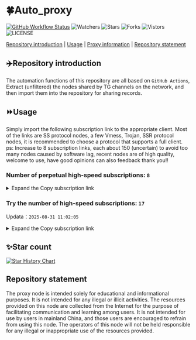# 🍀Auto_proxy
[![GitHub Workflow Status](https://img.shields.io/github/actions/workflow/status/PangTouY00/Auto_proxy/main.yml?branch=main)](https://github.com/PangTouY00/Auto_proxy/actions/workflows/main.yml?branch=main) 
![Watchers](https://img.shields.io/github/watchers/w1770946466/Auto_proxy) ![Stars](https://img.shields.io/github/stars/PangTouY00/Auto_proxy) ![Forks](https://img.shields.io/github/forks/w1770946466/Auto_proxy) ![Vistors](https://visitor-badge.laobi.icu/badge?page_id=PangTouY00.Auto_proxy) ![LICENSE](https://img.shields.io/badge/license-CC%20BY--SA%204.0-green.svg)

[Repository introduction](https://github.com/PangTouY00/Auto_proxy#Repositoryintroduction) | [Usage](https://github.com/PangTouY00/Auto_proxy#Usage) | [Proxy information](https://github.com/PangTouY00/Auto_proxy#Proxyinformation) | [Repository statement](https://github.com/PangTouY00/Auto_proxy#Repositorystatement)

## ✈️Repository introduction
The automation functions of this repository are all based on `GitHub Actions`,
Extract (unfiltered) the nodes shared by TG channels on the network, and then import them into the repository for sharing records.

## ⏩Usage
Simply import the following subscription link to the appropriate client. Most of the links are SS protocol nodes, a few Vmess, Trojan, SSR protocol nodes, it is recommended to choose a protocol that supports a full client.
ps: Increase to 8 subscription links, each about 150 (uncertain) to avoid too many nodes caused by software lag, recent nodes are of high quality, welcome to use, have good opinions can also feedback thank you!!

### Number of perpetual high-speed subscriptions: `8`

<details>
  <summary>Expand the Copy subscription link</summary>

  
- [Multiprotocol Base64 encoding](https://raw.githubusercontent.com/PangTouY00/Auto_proxy/main/Long_term_subscription1)
`https://raw.githubusercontent.com/PangTouY00/Auto_proxy/main/Long_term_subscription_num`
`Total number of merge nodes: 365`

- [Multiprotocol Base64 encoding](https://raw.githubusercontent.com/PangTouY00/Auto_proxy/main/Long_term_subscription1)
`https://raw.githubusercontent.com/PangTouY00/Auto_proxy/main/Long_term_subscription1`
`Total number of merge nodes: 46`

- [Multiprotocol Base64 encoding](https://raw.githubusercontent.com/PangTouY00/Auto_proxy/main/Long_term_subscription2)
`https://raw.githubusercontent.com/PangTouY00/Auto_proxy/main/Long_term_subscription2`
`Total number of merge nodes: 46`

- [Multiprotocol Base64 encoding](https://raw.githubusercontent.com/PangTouY00/Auto_proxy/main/Long_term_subscription3)
`https://raw.githubusercontent.com/PangTouY00/Auto_proxy/main/Long_term_subscription3`
`Total number of merge nodes: 46`

- [Multiprotocol Base64 encoding](https://raw.githubusercontent.com/PangTouY00/Auto_proxy/main/Long_term_subscription4)
`https://raw.githubusercontent.com/PangTouY00/Auto_proxy/main/Long_term_subscription4`
`Total number of merge nodes: 46`

- [Multiprotocol Base64 encoding](https://raw.githubusercontent.comPangTouY00/Auto_proxy/main/Long_term_subscription5)
`https://raw.githubusercontent.com/PangTouY00/Auto_proxy/main/Long_term_subscription5`
`Total number of merge nodes: 46`

- [Multiprotocol Base64 encoding](https://raw.githubusercontent.com/PangTouY00/Auto_proxy/main/Long_term_subscription6)
`https://raw.githubusercontent.com/PangTouY00/Auto_proxy/main/Long_term_subscription6`
`Total number of merge nodes: 46`

- [Multiprotocol Base64 encoding](https://raw.githubusercontent.com/PangTouY00/Auto_proxy/main/Long_term_subscription7)
`https://raw.githubusercontent.com/PangTouY00/Auto_proxy/main/Long_term_subscription7`
`Total number of merge nodes: 46`

- [Multiprotocol Base64 encoding](https://raw.githubusercontent.com/PangTouY00/Auto_proxy/main/Long_term_subscription8)
`https://raw.githubusercontent.com/PangTouY00/Auto_proxy/main/Long_term_subscription8`
`Total number of merge nodes: 43`

- [Clash subscription](https://raw.githubusercontent.com/PangTouY00/Auto_proxy/main/Long_term_subscription2.yaml)
`https://raw.githubusercontent.com/PangTouY00/Auto_proxy/main/Long_term_subscription1.yaml`


- [Clash subscription](https://raw.githubusercontent.com/PangTouY00/Auto_proxy/main/Long_term_subscription2.yaml)
`https://raw.githubusercontent.com/PangTouY00/Auto_proxy/main/Long_term_subscription2.yaml`


- [Clash subscription](https://raw.githubusercontent.com/PangTouY00/Auto_proxy/main/Long_term_subscription3.yaml)
`https://raw.githubusercontent.com/PangTouY00/Auto_proxy/main/Long_term_subscription3.yaml`
  
</details>

### Try the number of high-speed subscriptions: `17`
Updata：`2025-08-31 11:02:05`


<details>
  <summary>Expand the Copy subscription link</summary>  









































































































































































































































































































































































































































































































































































































































































































































































































































































































































































































































































































































































































































































































































































































































































































































































































































































































































































































































































































































































































































































































































































































































































































































































































































































































































































































































































































































































































































































































































































































































































































































































































































































































































































































































































































































































































































































































































































































































































































































































































































































































































































































































































































































































































































































































































































































































































































































































































































































































































































































































































































































































































































































































































































































































































































































































































































































































































































































































































































































































































































































































































































































































































































































































































































































































































































































































































































































































































































































































































































































































































































































































































































































































































































































































































































































































































































































































































































































































































































































































































































































































































































































































































































































































































































































































































































































































































































































































































































































































































































































































































































































































































































































































































































































































































































































































































































































































































































































































































































































































































































































































































































































































































































































































































































































































































































































































































































































































































































































































































































































































































































































































































































































































































































































































































































































































































































































































































































































































































































































































































































































































































































































































































































































































































































































































































































































































































































































































































































































































































































































































































































































































































































































































































































































































































































































































































































































































































































































































































































































































































































































































































































































































































































































































































































































































































































































































































































































































































































































































































































































































































































































































































































































































































































































































































































































































































































































































































































































































































































































































































































































































































































































































































































































































































































































































































































































































































































































































































































































































































































































































































































































































































































































































































































































































































































































































































































































































































































































































































































































































































































































































































































































































































































































































































































































































































































































































































































































































































































































































































































































































































































































































































































































































































































































































































































































































































































































































































































































































































































































































































































































































































































































































































































































































































































































































































































































































































































































































































































































































































































































































































































































































































































































































































































































































































































































































































































































































































































































































































































































































































































































































































































































































































































































































































































































































































































































































































































































































































































































































































































































































































































































































































































































































>Trial subscription：
`https://ld88.nxxbbf.com/api/v1/client/subscribe?token=7cb99b0977e668bcbc6e00e15a7ed0f9`




>Trial subscription：
`https://dash.tuzivip03.top/api/v1/client/subscribe?token=6d5c614c00a3c7797955fac3138f2595`




>Trial subscription：
`https://daka778.top/api/v1/client/subscribe?token=d794f1d1134cf914feb17dae9647dd0a`




>Trial subscription：
`https://dash.tuzivip01.top/api/v1/client/subscribe?token=913fe1a245feda45e90673dd70652e7c`




>Trial subscription：
`https://qingyun.zybs.eu.org/api/v1/client/subscribe?token=6f31cfbabe93ee0f34c77ff58a8612e4`




>Trial subscription：
`https://v33.rux.cloud/api/v1/client/subscribe?token=55f0efe88539984c69c914e06204a38e`




>Trial subscription：
`https://go.yueyun.de/api/v1/client/subscribe?token=f51529821a59f4f11a1bd250a3c60324`




>Trial subscription：
`https://dashuai.us/api/v1/client/subscribe?token=e0423494409c9ef1dd8ccba4771448cf`




>Trial subscription：
`https://www.eeevpn.com/api/v1/client/subscribe?token=3b12f7d90c48bcf5030a5147c951872e`




>Trial subscription：
`https://dash.tuzivip02.top/api/v1/client/subscribe?token=c8e12a958226b1503cc0323030389168`




>Trial subscription：
`https://dl.vfkum.website/api/v1/client/subscribe?token=4d087f37d46de39a407305a4ecba7a98`




>Trial subscription：
`https://nekocloud.qzz.io/api/v1/client/subscribe?token=a5a2225f63ccf432ca20cd4544b8effb`




>Trial subscription：
`https://v22.rux.cloud/api/v1/client/subscribe?token=36b61e9b9aef7cb2d6f0c52a87131c14`




>Trial subscription：
`https://v2b.zyrhk.top/api/v1/client/subscribe?token=ebd5321ed6f4c4dde995733f5d3d9abf`




>Trial subscription：
`https://yywhale.com/api/v1/client/subscribe?token=dac4c59086be6d2b34ffea933c64f3c5`




>Trial subscription：
`https://cfvpn.com/api/v1/client/subscribe?token=396e4413061e4426c5bf9b0a23b0c260`




>Trial subscription：
`https://sdvpapi.meytsoyxx.com/api/v1/client/subscribe?token=a7f062cc80fad5ebf218ede62f157b21`



</details>

## ✨Star count
[![Star History Chart](https://api.star-history.com/svg?repos=PangTouY00/Auto_proxy&type=Date)](https://star-history.com/#w1770946466/Auto_proxy&Date)



## Repository statement
The proxy node is intended solely for educational and informational purposes. It is not intended for any illegal or illicit activities. The resources provided on this node are collected from the Internet for the purpose of facilitating communication and learning among users. It is not intended for use by users in mainland China, and those users are encouraged to refrain from using this node. The operators of this node will not be held responsible for any illegal or inappropriate use of the resources provided.
